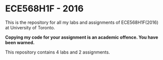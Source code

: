 # ECE568H1F - 2016
This is the repository for all my labs and assignments of ECE568H1F(2016) at University of Toronto.

**Copying my code for your assignment is an academic offence. You have been warned.**

This repository contains 4 labs and 2 assignments.


